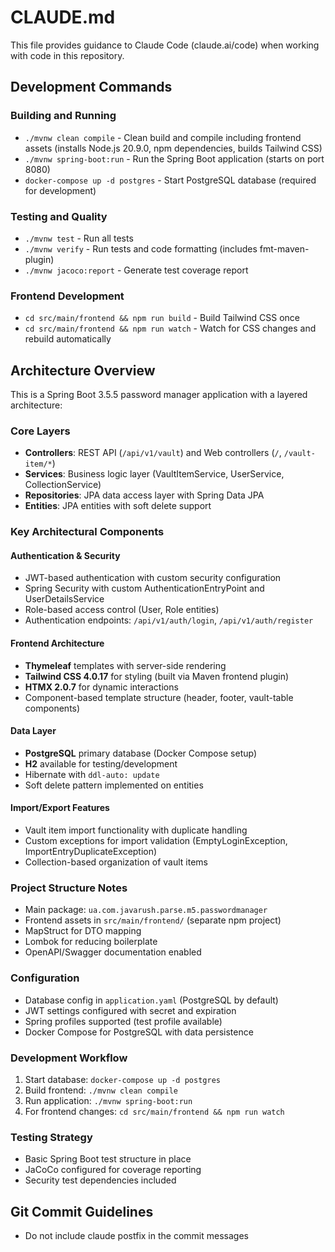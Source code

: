 # CLAUDE.md

This file provides guidance to Claude Code (claude.ai/code) when working with code in this repository.

## Development Commands

### Building and Running
- `./mvnw clean compile` - Clean build and compile including frontend assets (installs Node.js 20.9.0, npm dependencies, builds Tailwind CSS)
- `./mvnw spring-boot:run` - Run the Spring Boot application (starts on port 8080)
- `docker-compose up -d postgres` - Start PostgreSQL database (required for development)

### Testing and Quality
- `./mvnw test` - Run all tests
- `./mvnw verify` - Run tests and code formatting (includes fmt-maven-plugin)
- `./mvnw jacoco:report` - Generate test coverage report

### Frontend Development
- `cd src/main/frontend && npm run build` - Build Tailwind CSS once
- `cd src/main/frontend && npm run watch` - Watch for CSS changes and rebuild automatically

## Architecture Overview

This is a Spring Boot 3.5.5 password manager application with a layered architecture:

### Core Layers
- **Controllers**: REST API (`/api/v1/vault`) and Web controllers (`/`, `/vault-item/*`)
- **Services**: Business logic layer (VaultItemService, UserService, CollectionService)
- **Repositories**: JPA data access layer with Spring Data JPA
- **Entities**: JPA entities with soft delete support

### Key Architectural Components

#### Authentication & Security
- JWT-based authentication with custom security configuration
- Spring Security with custom AuthenticationEntryPoint and UserDetailsService
- Role-based access control (User, Role entities)
- Authentication endpoints: `/api/v1/auth/login`, `/api/v1/auth/register`

#### Frontend Architecture
- **Thymeleaf** templates with server-side rendering
- **Tailwind CSS 4.0.17** for styling (built via Maven frontend plugin)
- **HTMX 2.0.7** for dynamic interactions
- Component-based template structure (header, footer, vault-table components)

#### Data Layer
- **PostgreSQL** primary database (Docker Compose setup)
- **H2** available for testing/development
- Hibernate with `ddl-auto: update`
- Soft delete pattern implemented on entities

#### Import/Export Features
- Vault item import functionality with duplicate handling
- Custom exceptions for import validation (EmptyLoginException, ImportEntryDuplicateException)
- Collection-based organization of vault items

### Project Structure Notes
- Main package: `ua.com.javarush.parse.m5.passwordmanager`
- Frontend assets in `src/main/frontend/` (separate npm project)
- MapStruct for DTO mapping
- Lombok for reducing boilerplate
- OpenAPI/Swagger documentation enabled

### Configuration
- Database config in `application.yaml` (PostgreSQL by default)
- JWT settings configured with secret and expiration
- Spring profiles supported (test profile available)
- Docker Compose for PostgreSQL with data persistence

### Development Workflow
1. Start database: `docker-compose up -d postgres`
2. Build frontend: `./mvnw clean compile`
3. Run application: `./mvnw spring-boot:run`
4. For frontend changes: `cd src/main/frontend && npm run watch`

### Testing Strategy
- Basic Spring Boot test structure in place
- JaCoCo configured for coverage reporting
- Security test dependencies included

## Git Commit Guidelines
- Do not include claude postfix in the commit messages